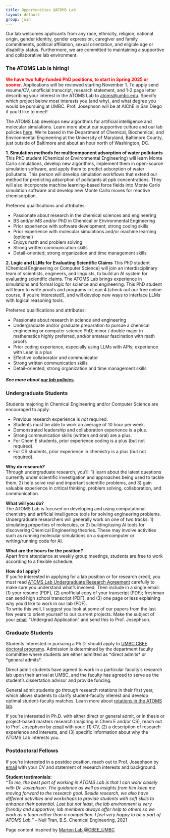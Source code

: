 ```yaml
---
title: Opportunities @ATOMS Lab
layout: default
group: join
---
```


<div class="container hyperlink-wrapper">
<div class="row">
<div class="col">

Our lab welcomes applicants from any race, ethnicity, religion, national origin, gender identity, gender expression, caregiver and family commitments, political affiliation, sexual orientation, and eligible age or disability status. Furthermore, we are committed to maintaining a supportive and collaborative lab environment.

<h3>The ATOMS Lab is hiring!</h3>

<span style="color: red; font-weight: bold;">We have two fully-funded PhD positions, to start in Spring 2025 or sooner.</span> Applications will be reviewed starting November 1. To apply send resume/CV, unofficial transcript, research statement, and 1-2 page letter describing your interest in the ATOMS Lab to <a href="mailto:tjo@umbc.edu">atoms@umbc.edu</a>. Specify which project below most interests you (and why), and what degree you would be pursuing at UMBC. Prof. Josephson will be at AIChE in San Diego if you’d like to meet! 

The ATOMS Lab develops new algorithms for artificial intelligence and molecular simulations. Learn more about our supportive culture and our lab policies <a target="_blank" href="/static/docs/ATOMS_Lab_Policies.pdf"> here</a>. We’re based in the Department of Chemical, Biochemical, and Environmental Engineering at the University of Maryland, Baltimore County, just outside of Baltimore and about an hour north of Washington, DC. 

**1.	Simulation methods for multicomponent adsorption of water pollutants**
This PhD student (Chemical or Environmental Engineering) will learn Monte Carlo simulations, develop new algorithms, implement them in open-source simulation software, and apply them to predict adsorption of water pollutants. This person will develop simulation workflows that extend our method for predicting adsorption of pollutants at ppb concentrations. They will also incorporate machine learning-based force fields into Monte Carlo simulation software and develop new Monte Carlo moves for reactive chemisorption.

Preferred qualifications and attributes: 
- Passionate about research in the chemical sciences and engineering
- BS and/or MS and/or PhD in Chemical or Environmental Engineering
- Prior experience with software development; strong coding skills
- Prior experience with molecular simulations and/or machine learning (optional)
- Enjoys math and problem solving
- Strong written communication skills
- Detail-oriented; strong organization and time management skills


**2.	Logic and LLMs for Evaluating Scientific Claims**
This PhD student (Chemical Engineering or Computer Science) will join an interdisciplinary team of scientists, engineers, and linguists, to build an AI system for evaluating scientific claims. The ATOMS Lab brings experience in simulations and formal logic for science and engineering. This PhD student will learn to write proofs and programs in Lean 4 (check out our free online course, if you’re interested!), and will develop new ways to interface LLMs with logical reasoning tools. 

Preferred qualifications and attributes:
- Passionate about research in science and engineering
- Undergraduate and/or graduate preparation to pursue a chemical engineering or computer science PhD; minor / double major in mathematics highly preferred, and/or amateur fascination with math proofs 
- Prior coding experience, especially using LLMs with APIs; experience with Lean is a plus
- Effective collaborator and communicator
- Strong written communication skills
- Detail-oriented, strong organization and time management skills


##### See more about <a target="_blank" href="/static/docs/ATOMS_Lab_Policies.pdf"> our lab policies</a>.

<h3>Undergraduate Students</h3>
Students majoring in Chemical Engineering and/or Computer Science are encouraged to apply.

- Previous research experience is *not* required.
- Students must be able to work an average of 10 hour per week.
- Demonstrated leadership and collaboration experience is a plus.
- Strong communication skills (written and oral) are a plus.
- For Chem E students, prior experience coding is a plus (but not required).
- For CS students, prior experience in chemistry is a plus (but not required). 

**Why do research?** <br>
Through undergraduate research, you’ll: 1) learn about the latest questions currently under scientific investigation and approaches being used to tackle them, 2) help solve real and important scientific problems, and 3) gain valuable experience in critical thinking, problem solving, collaboration, and communication.

**What will you do?** <br>
The ATOMS Lab is focused on developing and using computational chemistry and artificial intelligence tools for solving engineering problems. Undergraduate researchers will generally work on one of two tracks: 1) simulating properties of molecules, or 2) building/using AI tools for discovering Chemical Engineering theories. These may involve activities such as running molecular simulations on a supercomputer or writing/running code for AI.

**What are the hours for the position?** <br>
Apart from attendance at weekly group meetings, students are free to work according to a flexible schedule. 

**How do I apply?** <br>
If you’re interested in applying for a lab position or for research credit, you must read <a target="_blank" href="/static/docs/ATOMS Lab_student_expectations.pdf">ATOMS Lab Undergraduate Research Agreement</a> carefully to make sure you understand what’s involved. Then include in a single email: (1) your resume (PDF), (2) unofficial copy of your transcript (PDF); freshman can send high school transcript (PDF), and (3) one page or less explaining why you’d like to work in our lab (PDF). <br>
To write this well, I suggest you look at some of our papers from the last few years to orient yourself to our current projects. Make the subject of your <a href="mailto:tjo@umbc.edu">email</a> “Undergrad Application” and send this to Prof. Josephson. 


<h3>Graduate Students</h3>
Students interested in pursuing a Ph.D. should apply to <a target="_blank" href="https://cbee.umbc.edu/academics/prospective-graduate-students/">UMBC CBEE doctoral programs</a>. Admission is determined by the department faculty committee where students are either admitted as *direct admits* or *general admits*.

Direct admit students have agreed to work in a particular faculty’s research lab upon their arrival at UMBC, and the faculty has agreed to serve as the student’s dissertation advisor and provide funding. 

General admit students go through research rotations in their first year, which allows students to clarify student-faculty interest and develop optimal student-faculty matches. Learn more about <a target="_blank" href="/static/docs/ATOMS_Lab_Rotation_Plan.pdf">rotations in the ATOMS lab</a>.

If you're interested in Ph.D. with either direct or general admit, or in thesis or project-based masters research (majoring in Chem E and/or CS), reach out to Prof. Josephson by <a href="mailto:tjo@umbc.edu">email</a> with your:  (1) CV, (2) a description of research experience and interests, and (3) specific information about why the ATOMS Lab interests you.
<br>

<h3>Postdoctoral Fellows</h3>
If you're interested in a postdoc position, reach out to Prof. Josephson by <a href="mailto:tjo@umbc.edu">email</a> with your CV and statement of research interests and background.
<br>

**Student testimonials:** <br>
*“To me, the best part of working in ATOMS Lab is that I can work closely with Dr. Josephson. The guidance as well as insights from him keep me moving forward to the research goal. Beside research, we also have different activities and workshops to provide students with soft skills to enhance their potential. Last but not least, the lab environment is very friendly and supportive; lab members always offer help to others so we work as a team rather than a competition. I feel very happy to be a part of ATOMS Lab.”* – Neil Tran, B.S. Chemical Engineering, 2021

Page content inspired by <a target="_blank" href="https://martenlab.umbc.edu/opportunities/"> Marten Lab @CBEE_UMBC</a>

</div>
</div>
</div>